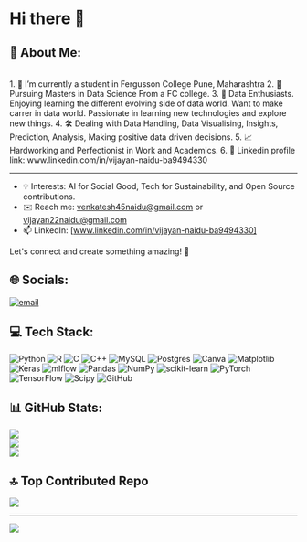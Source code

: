 # Hi there 👋
## 💫 About Me:
<br>
1.  🧠 I’m currently a student in Fergusson College Pune, Maharashtra
2. 🦾 Pursuing Masters in Data Science From a FC college.
3. 🥇 Data Enthusiasts. Enjoying learning the different evolving side of data world. Want to make carrer in data world. Passionate in learning new technologies and explore new things.
4. 🛠 Dealing with Data Handling, Data Visualising, Insights, Prediction, Analysis, Making positive data driven decisions.
5. 📈 Hardworking and Perfectionist in Work and Academics.
6. 🎯 Linkedin profile link: www.linkedin.com/in/vijayan-naidu-ba9494330

------------------------------------------------------------------------------------------------------------------------

- 💡 Interests: AI for Social Good, Tech for Sustainability, and Open Source contributions.
- ✉️ Reach me: [venkatesh45naidu@gmail.com](mailto:venkatesh45naidu@gmail.com) or [vijayan22naidu@gmail.com](mailto:vijayan22naidu@gmail.com)
- 📫 LinkedIn: [www.linkedin.com/in/vijayan-naidu-ba9494330]

Let's connect and create something amazing! 🚀

## 🌐 Socials:
[![email](https://img.shields.io/badge/Email-D14836?logo=gmail&logoColor=white)](mailto:venkatesh45naidu@gmail.com) 

## 💻 Tech Stack:
![Python](https://img.shields.io/badge/python-3670A0?style=flat&logo=python&logoColor=ffdd54) ![R](https://img.shields.io/badge/r-%23276DC3.svg?style=flat&logo=r&logoColor=white) ![C](https://img.shields.io/badge/c-%2300599C.svg?style=flat&logo=c&logoColor=white) ![C++](https://img.shields.io/badge/c++-%2300599C.svg?style=flat&logo=c%2B%2B&logoColor=white) ![MySQL](https://img.shields.io/badge/mysql-4479A1.svg?style=flat&logo=mysql&logoColor=white) ![Postgres](https://img.shields.io/badge/postgres-%23316192.svg?style=flat&logo=postgresql&logoColor=white) ![Canva](https://img.shields.io/badge/Canva-%2300C4CC.svg?style=flat&logo=Canva&logoColor=white) ![Matplotlib](https://img.shields.io/badge/Matplotlib-%23ffffff.svg?style=flat&logo=Matplotlib&logoColor=black) ![Keras](https://img.shields.io/badge/Keras-%23D00000.svg?style=flat&logo=Keras&logoColor=white) ![mlflow](https://img.shields.io/badge/mlflow-%23d9ead3.svg?style=flat&logo=numpy&logoColor=blue) ![Pandas](https://img.shields.io/badge/pandas-%23150458.svg?style=flat&logo=pandas&logoColor=white) ![NumPy](https://img.shields.io/badge/numpy-%23013243.svg?style=flat&logo=numpy&logoColor=white) ![scikit-learn](https://img.shields.io/badge/scikit--learn-%23F7931E.svg?style=flat&logo=scikit-learn&logoColor=white) ![PyTorch](https://img.shields.io/badge/PyTorch-%23EE4C2C.svg?style=flat&logo=PyTorch&logoColor=white) ![TensorFlow](https://img.shields.io/badge/TensorFlow-%23FF6F00.svg?style=flat&logo=TensorFlow&logoColor=white) ![Scipy](https://img.shields.io/badge/SciPy-%230C55A5.svg?style=flat&logo=scipy&logoColor=%white) ![GitHub](https://img.shields.io/badge/github-%23121011.svg?style=flat&logo=github&logoColor=white)

## 📊 GitHub Stats:
![](https://github-readme-stats.vercel.app/api?username=vj220803&theme=nord&hide_border=true&include_all_commits=false&count_private=false)<br/>
![](https://nirzak-streak-stats.vercel.app/?user=vj220803&theme=nord&hide_border=true)<br/>
![](https://github-readme-stats.vercel.app/api/top-langs/?username=vj220803&theme=nord&hide_border=true&include_all_commits=false&count_private=false&layout=compact)

## 🔝 Top Contributed Repo
![](https://github-contributor-stats.vercel.app/api?username=vj220803&limit=5&theme=dark&combine_all_yearly_contributions=true)

---
[![](https://visitcount.itsvg.in/api?id=vj220803&icon=0&color=0)](https://visitcount.itsvg.in)

<!-- Proudly created with GPRM ( https://gprm.itsvg.in ) -->
